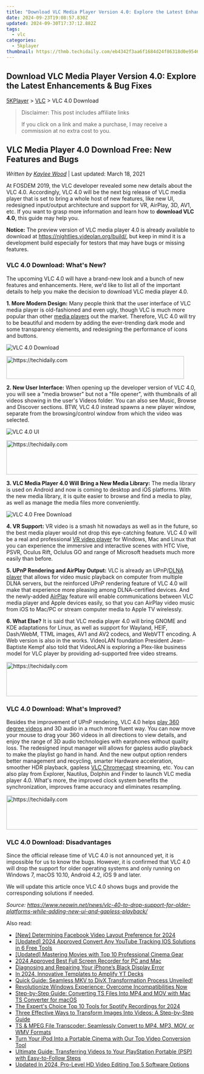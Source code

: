 ```yaml
---
title: "Download VLC Media Player Version 4.0: Explore the Latest Enhancements & Bug Fixes"
date: 2024-09-23T19:08:57.830Z
updated: 2024-09-30T17:37:12.882Z
tags:
  - vlc
categories:
  - 5kplayer
thumbnail: https://thmb.techidaily.com/eb4342f3aa6f1684d24f86318d0e954640b0c7c9aedf2dd2ccacfdac421d6e8a.jpg
---
```


## Download VLC Media Player Version 4.0: Explore the Latest Enhancements & Bug Fixes

[5KPlayer](https://tools.techidaily.com/5kplayer/products/) \> [VLC](https://tools.techidaily.com/5kplayer/products/) \> VLC 4.0 Download

>  Disclaimer: This post includes affiliate links
>
>  If you click on a link and make a purchase, I may receive a commission at no extra cost to you.
>

## VLC Media Player 4.0 Download Free: New Features and Bugs

 _Written by [Kaylee Wood](https://www.quora.com/profile/Amanda-Hu-21)_ | Last updated: March 18, 2021 

At FOSDEM 2019, the VLC developer revealed some new details about the VLC 4.0\. Accordingly, VLC 4.0 will be the next big release of VLC media player that is set to bring a whole host of new features, like new UI, redesigned input/output architecture and support for VR, AirPlay, 3D, AV1, etc. If you want to grasp more information and learn how to **download VLC 4.0**, this guide may help you.

**Notice:** The preview version of VLC media player 4.0 is already available to download at https://nightlies.videolan.org/build/, but keep in mind it is a development build especially for testors that may have bugs or missing features.

### VLC 4.0 Download: What's New?

The upcoming VLC 4.0 will have a brand-new look and a bunch of new features and enhancements. Here, we'd like to list all of the important details to help you make the decision to download VLC media player 4.0.

**1\. More Modern Design:** Many people think that the user interface of VLC media player is old-fashioned and even ugly, though VLC is much more popular than other [media players](https://tools.techidaily.com/5kplayer/video-music-player/) out the market. Therefore, VLC 4.0 will try to be beautiful and modern by adding the ever-trending dark mode and some transparency elements, and redesigning the performance of icons and buttons.

![VLC 4.0 Download](https://www.5kplayer.com/vlc/img/vlc-4-0-ui.jpg) 

<!-- affiliate ads begin -->
<a href="https://bluettius.sjv.io/c/5597632/2139114/17108" target="_top" id="2139114">
  <img src="//a.impactradius-go.com/display-ad/17108-2139114" border="0" alt="https://techidaily.com" width="468" height="60"/>
</a>
<img height="0" width="0" src="https://bluettius.sjv.io/i/5597632/2139114/17108" style="position:absolute;visibility:hidden;" border="0" />
<!-- affiliate ads end -->

**2\. New User Interface:** When opening up the developer version of VLC 4.0, you will see a "media browser" but not a "file opener", with thumbnails of all videos showing in the user's Videos folder. You can also see Music, Browse and Discover sections. BTW, VLC 4.0 instead spawns a new player window, separate from the browsing/control window from which the video was selected.

![VLC 4.0 UI](https://www.5kplayer.com/vlc/img/vlc-4.jpg)

<!-- affiliate ads begin -->
<a href="https://appsumo.8odi.net/c/5597632/2100537/7443" target="_top" id="2100537">
  <img src="//a.impactradius-go.com/display-ad/7443-2100537" border="0" alt="https://techidaily.com" width="728" height="90"/>
</a>
<img height="0" width="0" src="https://appsumo.8odi.net/i/5597632/2100537/7443" style="position:absolute;visibility:hidden;" border="0" />
<!-- affiliate ads end -->

**3\. VLC Media Player 4.0 Will Bring a New Media Library:** The media library is used on Android and now is coming to desktop and iOS platforms. With the new media library, it is quite easier to browse and find a media to play, as well as manage the media files more conveniently.

![VLC 4.0 Free Download](https://www.5kplayer.com/vlc/img/vlc-4.0-library.jpg) 

**4\. VR Support:** VR video is a smash hit nowadays as well as in the future, so the best media player would not drop this eye-catching feature. VLC 4.0 will be a real and professional [VR video player](https://tools.techidaily.com/5kplayer/video-music-player/) for Windows, Mac and Linux that you can experience the immersive and interactive scenes with HTC Vive, PSVR, Oculus Rift, Oclulus GO and range of Microsoft headsets much more easily than before.

**5\. UPnP Rendering and AirPlay Output:** VLC is already an UPnP/[DLNA player](https://tools.techidaily.com/5kplayer/dlna/) that allows for video music playback on computer from multiple DLNA servers, but the reinforced UPnP rendering feature of VLC 4.0 will make that experience more pleasing among DLNA-certified devices. And the newly-added [AirPlay](https://tools.techidaily.com/5kplayer/airplay/) feature will enable communications between VLC media player and Apple devices easily, so that you can AirPlay video music from iOS to Mac/PC or stream computer media to Apple TV wirelessly.

**6\. What Else?** It is said that VLC media player 4.0 will bring GNOME and KDE adaptations for Linux, as well as support for Wayland, HEIF, Dash/WebM, TTML images, AV1 and AV2 codecs, and WebVTT encoding. A Web version is also in the works. VideoLAN foundation President Jean-Baptiste Kempf also told that VideoLAN is exploring a Plex-like business model for VLC player by providing ad-supported free video streams.

<!-- affiliate ads begin -->
<a href="https://appsumo.8odi.net/c/5597632/2082530/7443" target="_top" id="2082530">
  <img src="//a.impactradius-go.com/display-ad/7443-2082530" border="0" alt="https://techidaily.com" width="728" height="90"/>
</a>
<img height="0" width="0" src="https://appsumo.8odi.net/i/5597632/2082530/7443" style="position:absolute;visibility:hidden;" border="0" />
<!-- affiliate ads end -->

### VLC 4.0 Download: What's Improved?

Besides the improvement of UPnP rendering, VLC 4.0 helps [play 360 degree videos](https://tools.techidaily.com/5kplayer/video-music-player/) and 3D audio in a much more fluent way. You can now move your mouse to drag your 360 videos in all directions to view details, and enjoy the range of 3D audio technologies with earphones without quality loss. The redesigned input manager will allows for gapless audio playback to make the playlist go hand in hand. And the new output option renders better management and recycling, smarter Hardware acceleration, smoother HDR playback, gapless [VLC Chromecast](https://tools.techidaily.com/5kplayer/products/) streaming, etc. You can also play from Explorer, Nautilus, Dolphin and Finder to launch VLC media player 4.0\. What's more, the improved clock system benefits the synchronization, improves frame accuracy and eliminates resampling.

<!-- affiliate ads begin -->
<a href="https://ephamedtechinc.pxf.io/c/5597632/2136617/26400" target="_top" id="2136617">
  <img src="//a.impactradius-go.com/display-ad/26400-2136617" border="0" alt="https://techidaily.com" width="728" height="90"/>
</a>
<img height="0" width="0" src="https://ephamedtechinc.pxf.io/i/5597632/2136617/26400" style="position:absolute;visibility:hidden;" border="0" />
<!-- affiliate ads end -->

### VLC 4.0 Download: Disadvantages

Since the official release time of VLC 4.0 is not announced yet, it is impossible for us to know the bugs. However, it is confirmed that VLC 4.0 will drop the support for older operating systems and only running on Windows 7, macOS 10.10, Android 4.2, iOS 9 and later.

We will update this article once VLC 4.0 shows bugs and provide the corresponding solutions if needed.

_Source: https://www.neowin.net/news/vlc-40-to-drop-support-for-older-platforms-while-adding-new-ui-and-gapless-playback/_

<ins class="adsbygoogle"
     style="display:block"
     data-ad-format="autorelaxed"
     data-ad-client="ca-pub-7571918770474297"
     data-ad-slot="1223367746"></ins>

<ins class="adsbygoogle"
     style="display:block"
     data-ad-client="ca-pub-7571918770474297"
     data-ad-slot="8358498916"
     data-ad-format="auto"
     data-full-width-responsive="true"></ins>

<span class="atpl-alsoreadstyle">Also read:</span>
<div><ul>
<li><a href="https://facebook-videos.techidaily.com/new-determining-facebook-video-layout-preference-for-2024/"><u>[New] Determining Facebook Video Layout Preference for 2024</u></a></li>
<li><a href="https://facebook-video-footage.techidaily.com/updated-2024-approved-convert-any-youtube-tracking-ios-solutions-in-6-free-tools/"><u>[Updated] 2024 Approved Convert Any YouTube Tracking IOS Solutions in 6 Free Tools</u></a></li>
<li><a href="https://extra-support.techidaily.com/updated-mastering-movies-with-top-10-professional-cinema-gear/"><u>[Updated] Mastering Movies with Top 10 Professional Cinema Gear</u></a></li>
<li><a href="https://digital-screen-recording.techidaily.com/2024-approved-best-full-screen-recorder-for-pc-and-mac/"><u>2024 Approved Best Full Screen Recorder for PC and Mac</u></a></li>
<li><a href="https://fox-that.techidaily.com/diagnosing-and-repairing-your-iphones-black-display-error/"><u>Diagnosing and Repairing Your iPhone’s Black Display Error</u></a></li>
<li><a href="https://youtube-tips.techidaily.com/24-innovative-templates-to-amplify-yt-decks/"><u>In 2024, Innovative Templates to Amplify YT Decks</u></a></li>
<li><a href="https://media-tips.techidaily.com/1723620216796-quick-guide-seamless-mkv-to-divx-transformation-process-unveiled/"><u>Quick Guide: Seamless MKV to DivX Transformation Process Unveiled!</u></a></li>
<li><a href="https://win11-tips.techidaily.com/1719360119482-revolutionize-windows-experience-overcome-incompatibilities-now/"><u>Revolutionize Windows Experience: Overcome Incompatibilities Now</u></a></li>
<li><a href="https://media-tips.techidaily.com/step-by-step-guide-converting-ts-files-into-mp4-and-mov-with-mac-ts-converter-for-macos/"><u>Step-by-Step Guide: Converting TS Files Into MP4 and MOV with Mac TS Converter for macOS</u></a></li>
<li><a href="https://screen-recording.techidaily.com/the-experts-choice-top-10-tools-for-spotify-recordings-for-2024/"><u>The Expert's Choice Top 10 Tools for Spotify Recordings for 2024</u></a></li>
<li><a href="https://media-tips.techidaily.com/three-effective-ways-to-transform-images-into-videos-a-step-by-step-guide/"><u>Three Effective Ways to Transform Images Into Videos: A Step-by-Step Guide</u></a></li>
<li><a href="https://media-tips.techidaily.com/ts-and-mpeg-file-transcoder-seamlessly-convert-to-mp4-mp3-mov-or-wmv-formats/"><u>TS & MPEG File Transcoder: Seamlessly Convert to MP4, MP3, MOV, or WMV Formats</u></a></li>
<li><a href="https://media-tips.techidaily.com/turn-your-ipod-into-a-portable-cinema-with-our-top-video-conversion-tool/"><u>Turn Your iPod Into a Portable Cinema with Our Top Video Conversion Tool</u></a></li>
<li><a href="https://media-tips.techidaily.com/ultimate-guide-transferring-videos-to-your-playstation-portable-psp-with-easy-to-follow-steps/"><u>Ultimate Guide: Transferring Videos to Your PlayStation Portable (PSP) with Easy-to-Follow Steps</u></a></li>
<li><a href="https://smart-video-creator.techidaily.com/updated-in-2024-pro-level-hd-video-editing-top-5-software-options/"><u>Updated In 2024, Pro-Level HD Video Editing Top 5 Software Options</u></a></li>
</ul></div>

